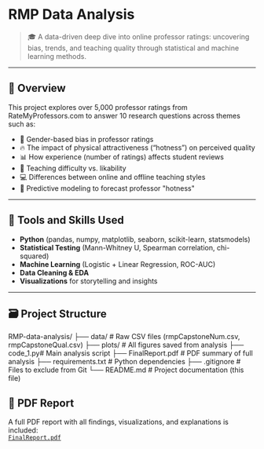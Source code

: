 # RMP Data Analysis

> 🎓 A data-driven deep dive into online professor ratings: uncovering bias, trends, and teaching quality through statistical and machine learning methods.

---

## 📌 Overview

This project explores over 5,000 professor ratings from RateMyProfessors.com to answer 10 research questions across themes such as:

- 🌟 Gender-based bias in professor ratings
- 🔥 The impact of physical attractiveness (“hotness”) on perceived quality
- 📊 How experience (number of ratings) affects student reviews
- 🧠 Teaching difficulty vs. likability
- 💻 Differences between online and offline teaching styles
- 🤖 Predictive modeling to forecast professor "hotness"

---

## 🧰 Tools and Skills Used

- **Python** (pandas, numpy, matplotlib, seaborn, scikit-learn, statsmodels)
- **Statistical Testing** (Mann-Whitney U, Spearman correlation, chi-squared)
- **Machine Learning** (Logistic + Linear Regression, ROC-AUC)
- **Data Cleaning & EDA**
- **Visualizations** for storytelling and insights

---

## 🗃️ Project Structure

RMP-data-analysis/
├── data/ # Raw CSV files (rmpCapstoneNum.csv, rmpCapstoneQual.csv)
├── plots/ # All figures saved from analysis
├── code_1.py# Main analysis script
├── FinalReport.pdf # PDF summary of full analysis
├── requirements.txt # Python dependencies
├── .gitignore # Files to exclude from Git
└── README.md # Project documentation (this file)

## 📄 PDF Report

A full PDF report with all findings, visualizations, and explanations is included:  
[`FinalReport.pdf`](FinalReport.pdf)
